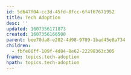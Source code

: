 ```yaml
---
id: 5d647f04-cc3d-45fd-8fcc-6f4f67671952
title: Tech Adoption
desc: ''
updated: 1607356171873
created: 1607356166500
parent: bee70da8-e282-4d98-9709-1bad45e8a734
children:
  - fbfe00ff-109f-4d84-8e62-22298363c305
fname: topics.tech-adoption
hpath: topics.tech-adoption
---
```



